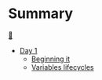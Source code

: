 # Summary

[🦀](init.md)
- [Day 1](./day_1.md)
  - [Beginning it](./day1/1.md)
  - [Variables lifecycles](./day1/2.md)
